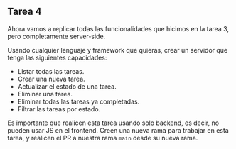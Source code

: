 ## Tarea 4

Ahora vamos a replicar todas las funcionalidades que hicimos en la tarea 3, pero completamente server-side.

Usando cualquier lenguaje y framework que quieras, crear un servidor que tenga las siguientes capacidades:

- Listar todas las tareas.
- Crear una nueva tarea.
- Actualizar el estado de una tarea.
- Eliminar una tarea.
- Eliminar todas las tareas ya completadas.
- Filtrar las tareas por estado.

Es importante que realicen esta tarea usando solo backend, es decir, no pueden usar JS en el frontend.
Creen una nueva rama para trabajar en esta tarea, y realicen el PR a nuestra rama `main` desde su nueva rama.
